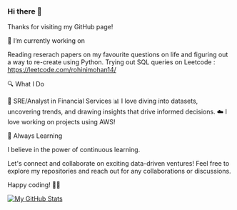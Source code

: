### Hi there 👋

<!--
**pleiadev24/pleiadev24** is a ✨ _special_ ✨ repository because its `README.md` (this file) appears on your GitHub profile.

Here are some ideas to get you started:

- ...
- 🌱 I’m currently learning ...
- 👯 I’m looking to collaborate on ...
- 🤔 I’m looking for help with ...
- 💬 Ask me about ...
- 📫 How to reach me: ... 😄 Pronouns: ...

-->
Thanks for visiting my GitHub page!

🔭 I’m currently working on 

Reading reserach papers on my favourite questions on life and figuring out a way to re-create using Python.
Trying out SQL queries on Leetcode : https://leetcode.com/rohinimohan14/

🔍 What I Do

🏦 SRE/Analyst in Financial Services
📊 I love diving into datasets, uncovering trends, and drawing insights that drive informed decisions.
☁️ I love working on projects using AWS!

🌱 Always Learning

I believe in the power of continuous learning. 

Let's connect and collaborate on exciting data-driven ventures! Feel free to explore my repositories and reach out for any collaborations or discussions. 

Happy coding! 🚀✨

[![My GitHub Stats](https://github-readme-stats.vercel.app/api/top-langs/?username=pleiadev24&layout=compact&langs_count=8&theme=dark&hide=html,css)](https://github.com/anuraghazra/github-readme-stats)

